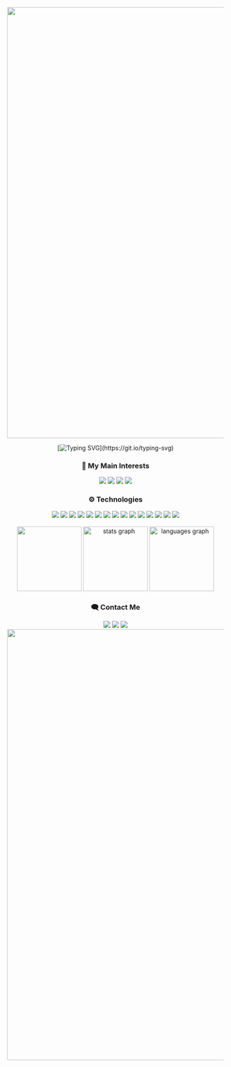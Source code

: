 <img width=1000 src="https://capsule-render.vercel.app/api?type=waving&height=100&color=FF007F&section=top">

<!--Typing name-->
<div align= "center">
  
  [![Typing SVG](https://readme-typing-svg.herokuapp.com?font=Fira+Code&pause=1000&color=FF007F&vCenter=true&random=false&width=435&lines=Hi!+i'm+Jonas+Alberto;a+software+engineer+and+game+dev.)](https://git.io/typing-svg)

</div>

<!-- Interests -->
<h3 align="center">🧠 My Main Interests</h3>
<p align="center">
  <a href="https://roadmap.sh/game-developer"><img src="https://img.shields.io/badge/-Game%20Development-%23333?style=for-the-badge&color=purple&logo=unrealengine&logoColor=white"/></a>
 <img src="https://img.shields.io/badge/-Software%20Engineering-%23333?style=for-the-badge&color=orange&logo=git&logoColor=white"/></a>
  <a href="https://roadmap.sh/backend"><img src="https://img.shields.io/badge/-Back--end%20Web%20Development-%23333?style=for-the-badge&color=darkgreen&logo=dotnet&logoColor=white"/></a>
   <a href="https://roadmap.sh/full-stack"><img src="https://img.shields.io/badge/-Full--stack%20Web%20Development-%23333?style=for-the-badge&color=red&logo=stackoverflow&logoColor=white" /></a>
</p>

<!-- Tech-->
<h3 align="center">⚙️ Technologies</h3>
<div align="center">
  <img src="https://img.shields.io/badge/-c-%23333?style=for-the-badge&color=blue&logo=c&logoColor=white"/>
  <img src="https://img.shields.io/badge/-c++-%23333?style=for-the-badge&color=purple&logo=c&logoColor=white"/>
  <img src="https://img.shields.io/badge/C%23-%23239120?style=for-the-badge&logo=c&logoColor=white"/>
   <img src="https://img.shields.io/badge/-Typescript-%23333?style=for-the-badge&color=blue&logo=typescript&logoColor=white" />
  <img src="https://img.shields.io/badge/-JavaScript-%23333?style=for-the-badge&color=yellow&logo=javascript&logoColor=white" />
  <img src="https://img.shields.io/badge/-React-%23333?style=for-the-badge&color=blue&logo=react&logoColor=white" />
  <img src="https://img.shields.io/badge/-Nodejs-%23333?style=for-the-badge&color=darkgreen&logo=node.js&logoColor=white" />
  <img src="https://img.shields.io/badge/-unity-%23333?style=for-the-badge&color=darkblue&logo=unity&logoColor=white"/>
  <img src="https://img.shields.io/badge/-gml-%23333?style=for-the-badge&color=dark-green&logo=gamemaker&logoColor=white"/>
  <img src="https://img.shields.io/badge/-opengl-%23333?style=for-the-badge&color=darkblue&logo=opengl&logoColor=white"/>
  <img src="https://img.shields.io/badge/-git-%23333?style=for-the-badge&color=orange&logo=git&logoColor=white"/>
  <img src="https://img.shields.io/badge/-linux-%23333?style=for-the-badge&color=grey&logo=linux&logoColor=white"/>
  <img src="https://img.shields.io/badge/-bash-%23333?style=for-the-badge&color=gray&logo=GNU%20Bash&logoColor=white"/>
  <img src="https://img.shields.io/badge/-aseprite-%23333?style=for-the-badge&color=red&logo=aseprite&logoColor=white"/>
  <img src="https://img.shields.io/badge/-Docker-%23333?style=for-the-badge&color=white&logo=docker&logoColor=white," />
</div>

<!--Profile status-->
<br>
  <div align="center">
    <img height="150" src="https://github.com/user-attachments/assets/3fe4902f-62c8-456c-8cae-58c33ff2acb1"/>
   <img src="https://github-readme-stats.vercel.app/api?username=oJonasRtz&hide_title=false&hide_rank=false&show_icons=true&include_all_commits=true&count_private=true&disable_animations=false&theme=radical&locale=en&hide_border=false&order=1" height="150" alt="stats graph"  />
  <img src="https://github-readme-stats.vercel.app/api/top-langs?username=oJonasRtz&locale=en&hide_title=false&layout=compact&card_width=320&langs_count=5&theme=radical&hide_border=false&order=2" height="150" alt="languages graph"  /></div>
  
<!--Contact-->
<h3 align="center">🗨️ Contact Me</h3>
<div align="center">
  <a href = "mailto:jonasper19@gmail.com"><img src="https://img.shields.io/badge/-Gmail-%23333?style=for-the-badge&color=red&logo=gmail&logoColor=white" target="_blank"></a>
  <a href="https://www.linkedin.com/in/jonasalpereira/" target="_blank"><img src="https://img.shields.io/badge/-linkedin-%23333?style=for-the-badge&color=blue&logo=linkedin&logoColor=white" target="_blank"></a>
  <a href="https://profile.intra.42.fr/users/jopereir"><img src="https://img.shields.io/badge/-Ecole%2042-333?style=for-the-badge&logo=42&logoColor=white"/></a>
</div>

<img width=1000 src="https://capsule-render.vercel.app/api?type=waving&height=100&color=FF007F&section=footer">
